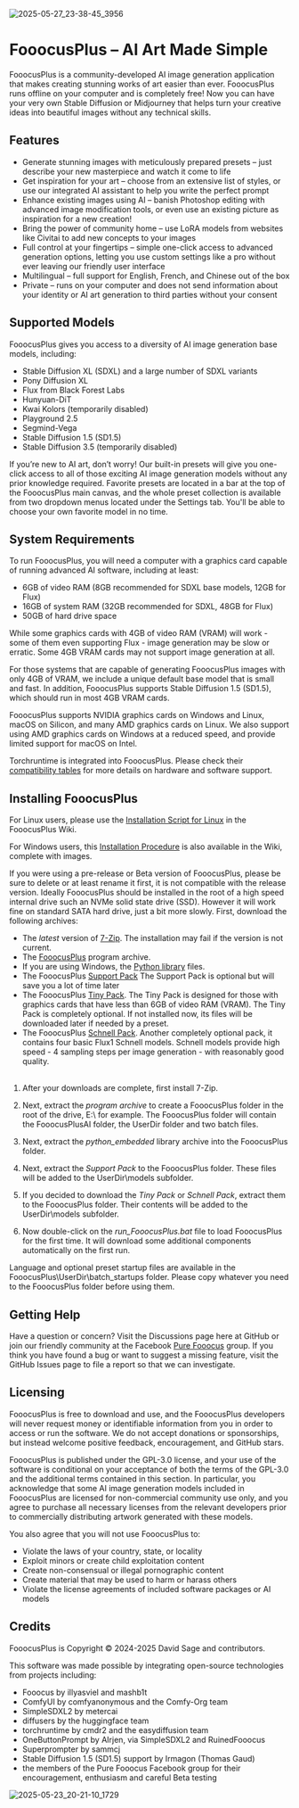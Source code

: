 
![2025-05-27_23-38-45_3956](https://github.com/user-attachments/assets/5a128dc4-ecae-44ad-a360-4cde04ada4ff)

# FooocusPlus – AI Art Made Simple

FooocusPlus is a community-developed AI image generation application that makes creating stunning works of art easier than ever. FooocusPlus runs offline on your computer and is completely free! Now you can have your very own Stable Diffusion or Midjourney that helps turn your creative ideas into beautiful images without any technical skills.

## Features

- Generate stunning images with meticulously prepared presets – just describe your new masterpiece and watch it come to life
- Get inspiration for your art – choose from an extensive list of styles, or use our integrated AI assistant to help you write the perfect prompt
- Enhance existing images using AI – banish Photoshop editing with advanced image modification tools, or even use an existing picture as inspiration for a new creation!
- Bring the power of community home – use LoRA models from websites like Civitai to add new concepts to your images
- Full control at your fingertips – simple one-click access to advanced generation options, letting you use custom settings like a pro without ever leaving our friendly user interface
- Multilingual – full support for English, French, and Chinese out of the box
- Private – runs on your computer and does not send information about your identity or AI art generation to third parties without your consent

## Supported Models

FooocusPlus gives you access to a diversity of AI image generation base models, including:

- Stable Diffusion XL (SDXL) and a large number of SDXL variants
- Pony Diffusion XL
- Flux from Black Forest Labs
- Hunyuan-DiT
- Kwai Kolors (temporarily disabled)
- Playground 2.5
- Segmind-Vega
- Stable Diffusion 1.5 (SD1.5)
- Stable Diffusion 3.5 (temporarily disabled)

If you’re new to AI art, don’t worry! Our built-in presets will give you one-click access to all of those exciting AI image generation models without any prior knowledge required. Favorite presets are located in a bar at the top of the FooocusPlus main canvas, and the whole preset collection is available from two dropdown menus located under the Settings tab. You'll be able to choose your own favorite model in no time.

## System Requirements

To run FooocusPlus, you will need a computer with a graphics card capable of running advanced AI software, including at least:

- 6GB of video RAM (8GB recommended for SDXL base models, 12GB for Flux)
- 16GB of system RAM (32GB recommended for SDXL, 48GB for Flux)
- 50GB of hard drive space

While some graphics cards with 4GB of video RAM (VRAM) will work - some of them even supporting Flux - image generation may be slow or erratic. Some 4GB VRAM cards may not support image generation at all.

For those systems that are capable of generating FooocusPlus images with only 4GB of VRAM, we include a unique default base model that is small and fast. In addition, FooocusPlus supports Stable Diffusion 1.5 (SD1.5), which should run in most 4GB VRAM cards.

FooocusPlus supports NVIDIA graphics cards on Windows and Linux, macOS on Silicon, and many AMD graphics cards on Linux. We also support using AMD graphics cards on Windows at a reduced speed, and provide limited support for macOS on Intel.

Torchruntime is integrated into FooocusPlus. Please check their [compatibility tables](https://github.com/easydiffusion/torchruntime/blob/main/README.md#compatibility-table) for more details on hardware and software support.

## Installing FooocusPlus

For Linux users, please use the [Installation Script for Linux](https://github.com/DavidDragonsage/FooocusPlus/wiki/Installation-Script-for-Linux) in the FooocusPlus Wiki.

For Windows users, this [Installation Procedure](https://github.com/DavidDragonsage/FooocusPlus/wiki/Installation-Procedure-for-Windows) is also available in the Wiki, complete with images.

If you were using a pre-release or Beta version of FooocusPlus, please be sure to delete or at least rename it first, it is not compatible with the release version. Ideally FooocusPlus should be installed in the root of a high speed internal drive such an NVMe solid state drive (SSD). However it will work fine on standard SATA hard drive, just a bit more slowly. First, download the following archives:

- The _latest_ version of [7-Zip](https://7-zip.org/). The installation may fail if the version is not current.
- The [FooocusPlus](https://huggingface.co/DavidDragonsage/FooocusPlus/resolve/main/FooocusPlus.7z) program archive.
- If you are using Windows, the [Python library](https://huggingface.co/DavidDragonsage/FooocusPlus/resolve/main/python_embedded.7z) files.
- The FooocusPlus [Support Pack](https://huggingface.co/DavidDragonsage/FooocusPlus/resolve/main/SupportPack.7z) The Support Pack is optional but will save you a lot of time later
- The FooocusPlus [Tiny Pack](https://huggingface.co/DavidDragonsage/FooocusPlus/resolve/main/TinyPack.7z). The Tiny Pack is designed for those with graphics cards that have less than 6GB of video RAM (VRAM). The Tiny Pack is completely optional. If not installed now, its files will be downloaded later if needed by a preset.
- The FooocusPlus [Schnell Pack](https://huggingface.co/DavidDragonsage/FooocusPlus/resolve/main/SchnellPack.7z). Another completely optional pack, it contains four basic Flux1 Schnell models. Schnell models provide high speed - 4 sampling steps per image generation - with reasonably good quality.
<br/><br/>
1. After your downloads are complete, first install 7-Zip.

2. Next, extract the _program archive_ to create a FooocusPlus folder in the root of the drive, E:\ for example. The FooocusPlus folder will contain the FooocusPlusAI folder, the UserDir folder and two batch files.

3. Next, extract the _python_embedded_ library archive into the FooocusPlus folder.

4. Next, extract the _Support Pack_ to the FooocusPlus folder. These files will be added to the UserDir\models subfolder.

5. If you decided to download the _Tiny Pack_ or _Schnell Pack_, extract them to the FooocusPlus folder. Their contents will be added to the UserDir\models subfolder.

6. Now double-click on the _run_FooocusPlus.bat_ file to load FooocusPlus for the first time. It will download some additional components automatically on the first run.

Language and optional preset startup files are available in the FooocusPlus\UserDir\batch_startups folder. Please copy whatever you need to the FooocusPlus folder before using them.

## Getting Help

Have a question or concern? Visit the Discussions page here at GitHub or join our friendly community at the Facebook [Pure Fooocus](https://www.facebook.com/groups/fooocus) group. If you think you have found a bug or want to suggest a missing feature, visit the GitHub Issues page to file a report so that we can investigate.

## Licensing

FooocusPlus is free to download and use, and the FooocusPlus developers will never request money or identifiable information from you in order to access or run the software. We do not accept donations or sponsorships, but instead welcome positive feedback, encouragement, and GitHub stars.

FooocusPlus is published under the GPL-3.0 license, and your use of the software is conditional on your acceptance of both the terms of the GPL-3.0 and the additional terms contained in this section. In particular, you acknowledge that some AI image generation models included in FooocusPlus are licensed for non-commercial community use only, and you agree to purchase all necessary licenses from the relevant developers prior to commercially distributing artwork generated with these models.

You also agree that you will not use FooocusPlus to:

- Violate the laws of your country, state, or locality
- Exploit minors or create child exploitation content
- Create non-consensual or illegal pornographic content
- Create material that may be used to harm or harass others
- Violate the license agreements of included software packages or AI models

## Credits

FooocusPlus is Copyright &copy; 2024-2025 David Sage and contributors.

This software was made possible by integrating open-source technologies from projects including:

- Fooocus by illyasviel and mashb1t
- ComfyUI by comfyanonymous and the Comfy-Org team
- SimpleSDXL2 by metercai
- diffusers by the huggingface team
- torchruntime by cmdr2 and the easydiffusion team
- OneButtonPrompt by AIrjen, via SimpleSDXL2 and RuinedFooocus
- Superprompter by sammcj
- Stable Diffusion 1.5 (SD1.5) support by Irmagon (Thomas Gaud)
- the members of the Pure Fooocus Facebook group for their encouragement, enthusiasm and careful Beta testing

![2025-05-23_20-21-10_1729](https://github.com/user-attachments/assets/b6217150-7f09-4641-b976-7dab9de4826c)
